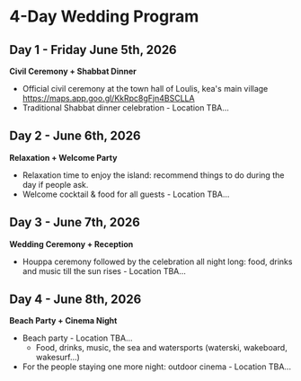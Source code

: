 # 4-Day Wedding Program

## Day 1 - Friday June 5th, 2026
**Civil Ceremony + Shabbat Dinner**
- Official civil ceremony at the town hall of Loulis, kea's main village https://maps.app.goo.gl/KkRpc8gFjn4BSCLLA
- Traditional Shabbat dinner celebration - Location TBA...

## Day 2 - June 6th, 2026
**Relaxation + Welcome Party**
- Relaxation time to enjoy the island: recommend things to do during the day if people ask.
- Welcome cocktail & food for all guests - Location TBA...

## Day 3 - June 7th, 2026
**Wedding Ceremony + Reception** 
- Houppa ceremony followed by the celebration all night long: food, drinks and music till the sun rises - Location TBA...

## Day 4 - June 8th, 2026
**Beach Party + Cinema Night**
- Beach party - Location TBA...
    - Food, drinks, music, the sea and watersports (waterski, wakeboard, wakesurf...)
- For the people staying one more night: outdoor cinema - Location TBA...